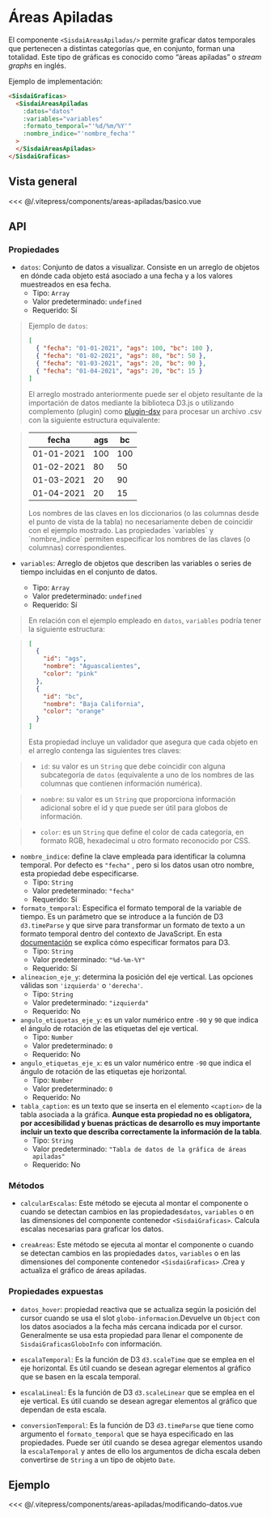 <script setup>
  import Basico from "../../.vitepress/components/areas-apiladas/basico.vue";
  import ModificandoDatos from "../../.vitepress/components/areas-apiladas/modificando-datos.vue";
</script>

# Áreas Apiladas

El componente `<SisdaiAreasApiladas/>` permite graficar datos temporales que pertenecen a distintas categorías que, en conjunto, forman una totalidad. Este tipo de gráficas es conocido como “áreas apiladas” o _stream graphs_ en inglés.

Ejemplo de implementación:

```html
<SisdaiGraficas>
  <SisdaiAreasApiladas
    :datos="datos"
    :variables="variables"
    :formato_temporal="'%d/%m/%Y'"
    :nombre_indice="'nombre_fecha'"
  >
  </SisdaiAreasApiladas>
</SisdaiGraficas>
```

## Vista general

<Basico/>
<<< @/.vitepress/components/areas-apiladas/basico.vue

## API

### Propiedades

- `datos`: Conjunto de datos a visualizar. Consiste en un arreglo de objetos en dónde cada objeto está asociado a una fecha y a los valores muestreados en esa fecha.
  - Tipo: `Array`
  - Valor predeterminado: `undefined`
  - Requerido: Sí

> Ejemplo de `datos`:
>
> ```json
> [
>   { "fecha": "01-01-2021", "ags": 100, "bc": 100 },
>   { "fecha": "01-02-2021", "ags": 80, "bc": 50 },
>   { "fecha": "01-03-2021", "ags": 20, "bc": 90 },
>   { "fecha": "01-04-2021", "ags": 20, "bc": 15 }
> ]
> ```
>
> El arreglo mostrado anteriormente puede ser el objeto resultante de la importación de datos mediante la biblioteca D3.js o utilizando complemento (plugin) como [plugin-dsv](https://www.npmjs.com/package/@rollup/plugin-dsv) para procesar un archivo .csv con la siguiente estructura equivalente:

> <table>
> <thead>
> <tr>
> <th>fecha</th>
> <th>ags</th>
> <th>bc</th>
> </tr>
> </thead>
> <tbody>
> <tr>
> <td>01-01-2021</td>
> <td>100</td>
> <td>100</td>
> </tr>
> <tr>
> <td>01-02-2021</td>
> <td>80</td>
> <td>50</td>
> </tr>
> <tr>
> <td>01-03-2021</td>
> <td>20</td>
> <td>90</td>
> </tr>
> <tr>
> <td>01-04-2021</td>
> <td>20</td>
> <td>15</td>
> </tr>
> </tbody>
> </table>
> Los nombres de las claves en los diccionarios (o  las columnas desde el punto de vista de la tabla) no necesariamente deben de coincidir con  el ejemplo mostrado. Las propiedades `variables` y `nombre_indice` permiten especificar los nombres de las claves (o columnas) correspondientes.

- `variables`: Arreglo de objetos que describen las variables o series de tiempo incluidas en el conjunto de datos.

  - Tipo: `Array`
  - Valor predeterminado: `undefined`
  - Requerido: Sí

> En relación con el ejemplo empleado en `datos`, `variables` podría tener la siguiente estructura:

> ```json
> [
>   {
>     "id": "ags",
>     "nombre": "Aguascalientes",
>     "color": "pink"
>   },
>   {
>     "id": "bc",
>     "nombre": "Baja California",
>     "color": "orange"
>   }
> ]
> ```
>
> Esta propiedad incluye un validador que asegura que cada objeto en el arreglo contenga las siguientes tres claves:

> - `id`: su valor es un `String` que debe coincidir con alguna subcategoría de `datos` (equivalente a uno de los nombres de las columnas que contienen información numérica).

> - `nombre`: su valor es un `String` que proporciona información adicional sobre el id y que puede ser útil para globos de información.

> - `color`: es un `String` que define el color de cada categoría, en formato RGB, hexadecimal u otro formato reconocido por CSS.

- `nombre_indice`: define la clave empleada para identificar la columna temporal. Por defecto es `"fecha"` , pero si los datos usan otro nombre, esta propiedad debe especificarse.
  - Tipo: `String`
  - Valor predeterminado: `"fecha"`
  - Requerido: Sí
- `formato_temporal`: Especifica el formato temporal de la variable de tiempo. Es un parámetro que se introduce a la función de D3 `d3.timeParse` y que sirve para transformar un formato de texto a un formato temporal dentro del contexto de JavaScript. En esta [documentación](https://d3-wiki.readthedocs.io/zh-cn/master/Time-Formatting/) se explica cómo especificar formatos para D3.
  - Tipo: `String`
  - Valor predeterminado: `"%d-%m-%Y"`
  - Requerido: Sí
- `alineacion_eje_y`: determina la posición del eje vertical. Las opciones válidas son `'izquierda'` o `'derecha'`.
  - Tipo: `String`
  - Valor predeterminado: `"izquierda"`
  - Requerido: No
- `angulo_etiquetas_eje_y`: es un valor numérico entre `-90` y `90` que indica el ángulo de rotación de las etiquetas del eje vertical.
  - Tipo: `Number`
  - Valor predeterminado: `0`
  - Requerido: No
- `angulo_etiquetas_eje_x`: es un valor numérico entre `-90` que indica el ángulo de rotación de las etiquetas eje horizontal.
  - Tipo: `Number`
  - Valor predeterminado: `0`
  - Requerido: No
- `tabla_caption`: es un texto que se inserta en el elemento `<caption>` de la tabla asociada a la gráfica. **Aunque esta propiedad no es obligatora, por accesibilidad y buenas prácticas de desarrollo es muy importante incluir un texto que describa correctamente la información de la tabla**.
  - Tipo: `String`
  - Valor predeterminado: `"Tabla de datos de la gráfica de áreas apiladas"`
  - Requerido: No

### Métodos

- `calcularEscalas`: Este método se ejecuta al montar el componente o cuando se detectan cambios en las propiedades`datos`, `variables` o en las dimensiones del componente contenedor `<SisdaiGraficas>`. Calcula escalas necesarias para graficar los datos.

- `creaAreas`: Este método se ejecuta al montar el componente o cuando se detectan cambios en las propiedades `datos`, `variables` o en las dimensiones del componente contenedor `<SisdaiGraficas>` .Crea y actualiza el gráfico de áreas apiladas.

### Propiedades expuestas

- `datos_hover`: propiedad reactiva que se actualiza según la posición del cursor cuando se usa el slot `globo-informacion`.Devuelve un `Object` con los datos asociados a la fecha más cercana indicada por el cursor. Generalmente se usa esta propiedad para llenar el componente de `SisdaiGraficasGloboInfo` con información.

- `escalaTemporal`: Es la función de D3 `d3.scaleTime` que se emplea en el eje horizontal. Es útil cuando se desean agregar elementos al gráfico que se basen en la escala temporal.
- `escalaLineal`: Es la función de D3 `d3.scaleLinear` que se emplea en el eje vertical. Es útil cuando se desean agregar elementos al gráfico que dependan de esta escala.
- `conversionTemporal`: Es la función de D3 `d3.timeParse` que tiene como argumento el `formato_temporal` que se haya especificado en las propiedades. Puede ser útil cuando se desea agregar elementos usando la `escalaTemporal` y antes de ello los argumentos de dicha escala deben convertirse de `String` a un tipo de objeto `Date`.

## Ejemplo

<ModificandoDatos/>
<<< @/.vitepress/components/areas-apiladas/modificando-datos.vue
